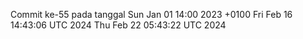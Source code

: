 Commit ke-55 pada tanggal Sun Jan 01 14:00 2023 +0100
Fri Feb 16 14:43:06 UTC 2024
Thu Feb 22 05:43:22 UTC 2024
